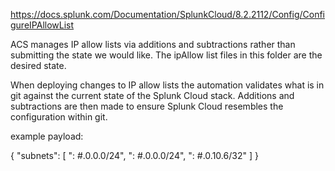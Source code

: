 https://docs.splunk.com/Documentation/SplunkCloud/8.2.2112/Config/ConfigureIPAllowList

ACS manages IP allow lists via additions and subtractions rather than submitting the state we would like.  The ipAllow list files in this folder are the desired state.

When deploying changes to IP allow lists the automation validates what is in git against the current state of the Splunk Cloud stack.  Additions and subtractions are then made to ensure Splunk Cloud resembles the configuration within git.

example payload:

{
  "subnets": [
     ": #.0.0.0/24",
     ": #.0.0.0/24",
     ": #.0.10.6/32"
  ]
}